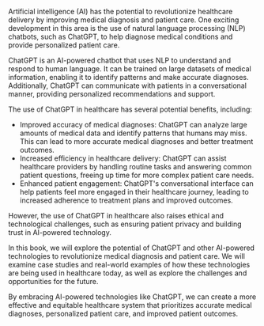
Artificial intelligence (AI) has the potential to revolutionize healthcare delivery by improving medical diagnosis and patient care. One exciting development in this area is the use of natural language processing (NLP) chatbots, such as ChatGPT, to help diagnose medical conditions and provide personalized patient care.

ChatGPT is an AI-powered chatbot that uses NLP to understand and respond to human language. It can be trained on large datasets of medical information, enabling it to identify patterns and make accurate diagnoses. Additionally, ChatGPT can communicate with patients in a conversational manner, providing personalized recommendations and support.

The use of ChatGPT in healthcare has several potential benefits, including:

* Improved accuracy of medical diagnoses: ChatGPT can analyze large amounts of medical data and identify patterns that humans may miss. This can lead to more accurate medical diagnoses and better treatment outcomes.
* Increased efficiency in healthcare delivery: ChatGPT can assist healthcare providers by handling routine tasks and answering common patient questions, freeing up time for more complex patient care needs.
* Enhanced patient engagement: ChatGPT's conversational interface can help patients feel more engaged in their healthcare journey, leading to increased adherence to treatment plans and improved outcomes.

However, the use of ChatGPT in healthcare also raises ethical and technological challenges, such as ensuring patient privacy and building trust in AI-powered technology.

In this book, we will explore the potential of ChatGPT and other AI-powered technologies to revolutionize medical diagnosis and patient care. We will examine case studies and real-world examples of how these technologies are being used in healthcare today, as well as explore the challenges and opportunities for the future.

By embracing AI-powered technologies like ChatGPT, we can create a more effective and equitable healthcare system that prioritizes accurate medical diagnoses, personalized patient care, and improved patient outcomes.

